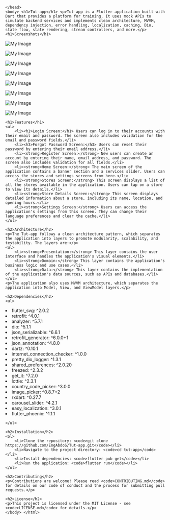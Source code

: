 <!DOCTYPE html> <html lang="en"> <head> <meta charset="UTF-8"> <meta name="viewport" content="width=device-width, initial-scale=1.0"> <meta http-equiv="X-UA-Compatible" content="ie=edge"> 
    </head>
    <body> <h1>Tut-app</h1> <p>Tut-app is a Flutter application built with Dart that provides a platform for training. It uses mock APIs to simulate backend services and implements clean architecture, MVVM, dependency injection, error handling, localization, caching, Dio, state flow, state rendering, stream controllers, and more.</p>
    <h1>Screenshots</h1>
 ![My Image](screenShots\1.jpg)
 
 ![My Image](screenShots\2.jpg)
 
 ![My Image](screenShots\3.jpg)
 
 ![My Image](screenShots\4.jpg)
 
 ![My Image](screenShots\5.jpg)
 
 ![My Image](screenShots\6.jpg)
 
 ![My Image](screenShots\7.jpg)
 
 ![My Image](screenShots\8.jpg)
    
    <h1>Features</h1>
    <ul>
        <li><h1>Login Screen:</h1> Users can log in to their accounts with their email and password. The screen also includes validation for the email and password fields.</li>
        <li><h3>Forgot Password Screen:</h3> Users can reset their password by entering their email address.</li>
        <li><strong>Register Screen:</strong> New users can create an account by entering their name, email address, and password. The screen also includes validation for all fields.</li>
        <li><strong>Home Screen:</strong> The main screen of the application contains a banner section and a services slider. Users can access the stores and settings screens from here.</li>
        <li><strong>Stores Screen:</strong> This screen displays a list of all the stores available in the application. Users can tap on a store to view its details.</li>
        <li><strong>Store Details Screen:</strong> This screen displays detailed information about a store, including its name, location, and opening hours.</li>
        <li><strong>Settings Screen:</strong> Users can access the application's settings from this screen. They can change their language preferences and clear the cache.</li>
    </ul>
    
    <h2>Architecture</h2>
    <p>The Tut-app follows a clean architecture pattern, which separates the application into layers to promote modularity, scalability, and testability. The layers are:</p>
    <ul>
        <li><strong>Presentation:</strong> This layer contains the user interface and handles the application's visual elements.</li>
        <li><strong>Domain:</strong> This layer contains the application's business logic and use cases.</li>
        <li><strong>Data:</strong> This layer contains the implementation of the application's data sources, such as APIs and databases.</li>
    </ul>
    <p>The application also uses MVVM architecture, which separates the application into Model, View, and ViewModel layers.</p>
    
    <h2>Dependencies</h2>
    <ul>

<li>  flutter_svg: ^2.0.2  </li>   
<li>  retrofit: ^4.0.1</li>
<li>  analyzer: ^5.7.1</li>
<li>  dio: ^5.1.1</li>
<li>  json_serializable: ^6.6.1</li>
<li>  retrofit_generator: ^6.0.0+1</li>
<li>  json_annotation: ^4.8.0</li>
<li>  dartz: ^0.10.1</li>
<li>  internet_connection_checker: ^1.0.0</li>
<li>  pretty_dio_logger: ^1.3.1</li>
<li>  shared_preferences: ^2.0.20</li>
<li>  freezed: ^2.3.2</li>
<li>  get_it: ^7.2.0</li>
<li>  lottie: ^2.3.1</li>
<li>  country_code_picker: ^3.0.0</li>
<li>  image_picker: ^0.8.7+2</li>
<li>  rxdart: ^0.27.7</li>
<li>  carousel_slider: ^4.2.1</li>
<li>  easy_localization: ^3.0.1</li>
<li>  flutter_phoenix: ^1.1.1</li>

    </ul>
    
    <h2>Installation</h2>
    <ol>
        <li>Clone the repository: <code>git clone https://github.com/EngAbdoS/Tut-app.git</code></li>
        <li>Navigate to the project directory: <code>cd tut-app</code></li>
        <li>Install dependencies: <code>flutter pub get</code></li>
        <li>Run the application: <code>flutter run</code></li>
    </ol>
    
    <h2>Contributing</h2>
    <p>Contributions are welcome! Please read <code>CONTRIBUTING.md</code> for details on our code of conduct and the process for submitting pull requests.</p>
    
    <h2>License</h2>
    <p>This project is licensed under the MIT License - see <code>LICENSE.md</code> for details.</p>
    </body> </html>
